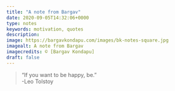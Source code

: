 ```yaml
---
title: "A note from Bargav"
date: 2020-09-05T14:32:06+0000
type: notes
keywords: motivation, quotes
description:
image: https://bargavkondapu.com/images/bk-notes-square.jpg
imagealt: A note from Bargav
imagecredits: © [Bargav Kondapu]
draft: false
---
```

[comment]: # (A note is any quick thought, quote, one-liners or a simple tweet. )

>“If you want to be happy, be.”    
\-Leo Tolstoy
